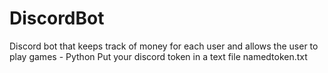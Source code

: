 # DiscordBot
Discord bot that keeps track of money for each user and allows the user to play games - Python
Put your discord token in a text file namedtoken.txt
